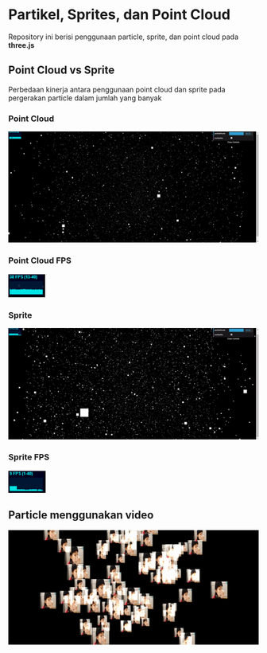 # Partikel, Sprites, dan Point Cloud

Repository ini berisi penggunaan particle, sprite, dan point cloud pada **three.js**

## Point Cloud vs Sprite

Perbedaan kinerja antara penggunaan point cloud dan sprite pada pergerakan particle dalam jumlah yang banyak

### Point Cloud
![PC GIF](readme-assets/particle.gif)

### Point Cloud FPS
![PC FPS](readme-assets/particleFPS.png)

### Sprite
![PC GIF](readme-assets/sprite.gif)

### Sprite FPS
![PC FPS](readme-assets/spriteFPS.png)


## Particle menggunakan video
![Vid](readme-assets/video-as-particles.gif)